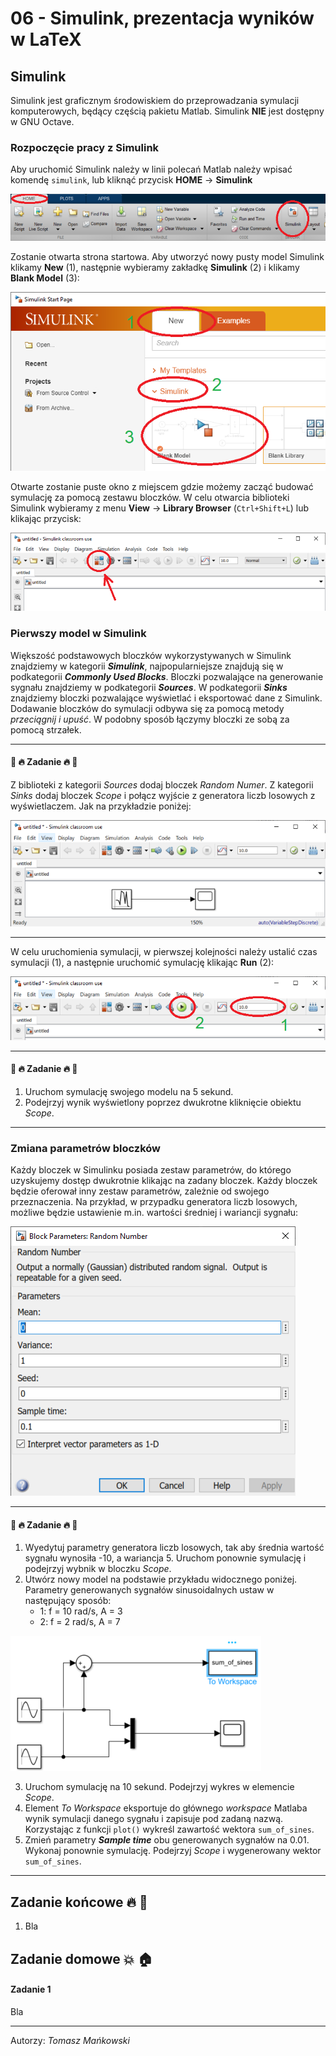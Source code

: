 # 06 - Simulink, prezentacja wyników w LaTeX

## Simulink

Simulink jest graficznym środowiskiem do przeprowadzania symulacji komputerowych, będący częścią pakietu Matlab. Simulink **NIE** jest dostępny w GNU Octave.

### Rozpoczęcie pracy z Simulink

Aby uruchomić Simulink należy w linii polecań Matlab należy wpisać komendę `simulink`, lub kliknąć przycisk **HOME** &rarr; **Simulink**

![start_simulink](./_images/06/start_simulink.png)

Zostanie otwarta strona startowa. Aby utworzyć nowy pusty model Simulink klikamy **New** (1), następnie wybieramy zakładkę **Simulink** (2) i klikamy **Blank Model** (3):

![simulink_start_page](./_images/06/simulink_start_page.png)

Otwarte zostanie puste okno z miejscem gdzie możemy zacząć budować symulację za pomocą zestawu bloczków. W celu otwarcia biblioteki Simulink wybieramy z menu **View** &rarr; **Library Browser** (`Ctrl+Shift+L`) lub klikając przycisk:

![simulink_start_library](./_images/06/simulink_start_library.png)

### Pierwszy model w Simulink

Większość podstawowych bloczków wykorzystywanych w Simulink znajdziemy w kategorii ***Simulink***, najpopularniejsze znajdują się w podkategorii ***Commonly Used Blocks***. Bloczki pozwalające na generowanie sygnału znajdziemy w podkategorii ***Sources***. W podkategorii ***Sinks*** znajdziemy bloczki pozwalające wyświetlać i eksportować dane z Simulink. Dodawanie bloczków do symulacji odbywa się za pomocą metody *przeciągnij i upuść*. W podobny sposób łączymy bloczki ze sobą za pomocą strzałek.

---

#### :hammer: :fire: Zadanie :fire: :hammer:

Z biblioteki z kategorii *Sources* dodaj bloczek *Random Numer*. Z kategorii *Sinks* dodaj bloczek *Scope* i połącz wyjście z generatora liczb losowych z wyświetlaczem. Jak na przykładzie poniżej:

![simulink_first_model](./_images/06/simulink_first_model.png)

---

W celu uruchomienia symulacji, w pierwszej kolejności należy ustalić czas symulacji (1), a następnie uruchomić symulację klikając **Run** (2):

![simulink_run](./_images/06/simulink_run.png)

---

#### :hammer: :fire: Zadanie :fire: :hammer:

1. Uruchom symulację swojego modelu na 5 sekund.
2. Podejrzyj wynik wyświetlony poprzez dwukrotne kliknięcie obiektu *Scope*.

---

### Zmiana parametrów bloczków

Każdy bloczek w Simulinku posiada zestaw parametrów, do którego uzyskujemy dostęp dwukrotnie klikając na zadany bloczek. Każdy bloczek będzie oferował inny zestaw parametrów, zależnie od swojego przeznaczenia. Na przykład, w przypadku generatora liczb losowych, możliwe będzie ustawienie m.in. wartości średniej i wariancji sygnału:

![simulink_parameters](./_images/06/simulink_parameters.png)

---

#### :hammer: :fire: Zadanie :fire: :hammer:

1. Wyedytuj parametry generatora liczb losowych, tak aby średnia wartość sygnału wynosiła -10, a wariancja 5. Uruchom ponownie symulację i podejrzyj wybnik w bloczku *Scope*.
2. Utwórz nowy model na podstawie przykładu widocznego poniżej. Parametry generowanych sygnałów sinusoidalnych ustaw w następujący sposób:
    - 1: f = 10 rad/s, A = 3
    - 2: f = 2 rad/s, A = 7

![simulink_to_recreate](./_images/06/simulink_to_recreate.png)

3. Uruchom symulację na 10 sekund. Podejrzyj wykres w elemencie *Scope*.
4. Element *To Workspace* eksportuje do głównego *workspace* Matlaba wynik symulacji danego sygnału i zapisuje pod zadaną nazwą. Korzystając z funkcji `plot()` wykreśl zawartość wektora `sum_of_sines`.
5. Zmień parametry ***Sample time*** obu generowanych sygnałów na 0.01. Wykonaj ponownie symulację. Podejrzyj *Scope* i wygenerowany wektor `sum_of_sines`.

---



## Zadanie końcowe :fire: :hammer:

1. Bla

## Zadanie domowe :boom: :house:

#### Zadanie 1

Bla

---

Autorzy: *Tomasz Mańkowski*

